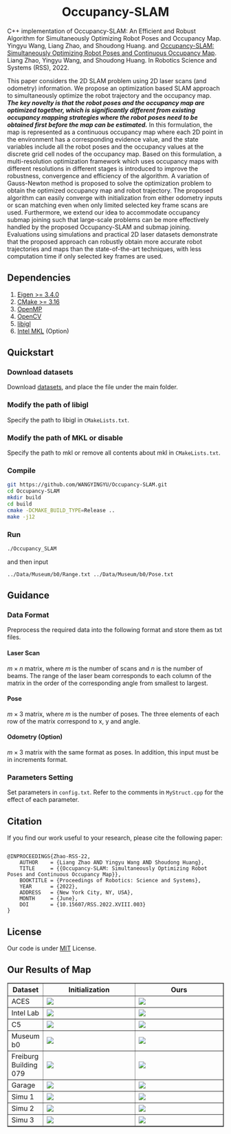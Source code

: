 <h1 align="center">
    Occupancy-SLAM
</h1>

C++ implementation of Occupancy-SLAM: An Efficient and Robust Algorithm for Simultaneously Optimizing Robot Poses and Occupancy Map. Yingyu Wang, Liang Zhao, and Shoudong Huang. and [Occupancy-SLAM: Simultaneously Optimizing Robot Poses and Continuous Occupancy Map](https://www.roboticsproceedings.org/rss18/p003.pdf). Liang Zhao, Yingyu Wang, and Shoudong Huang. In Robotics Science and Systems (RSS), 2022.



This paper considers the 2D SLAM problem using 2D laser scans (and odometry) information. We propose an optimization based SLAM approach to simultaneously optimize the robot trajectory and the occupancy map. ***The key novelty is that the robot poses and the occupancy map are optimized together, which is significantly different from existing occupancy mapping strategies where the robot poses need to be obtained first before the map can be estimated.*** In this formulation, the map is represented as a continuous occupancy map where each 2D point in the environment has a corresponding evidence value, and the state variables include all the robot poses and the occupancy values at the discrete grid cell nodes of the occupancy map. Based on this formulation, a multi-resolution optimization framework which uses occupancy maps with different resolutions in different stages is introduced to improve the robustness, convergence and efficiency of the algorithm. A variation of Gauss-Newton method is proposed to solve the optimization problem to obtain the optimized occupancy map and robot trajectory. The proposed algorithm can easily converge with initialization from either odometry inputs or scan matching even when only limited selected key frame scans are used. Furthermore, we extend our idea to accommodate occupancy submap joining such that large-scale problems can be more effectively handled by the proposed Occupancy-SLAM and submap joining. Evaluations using simulations and practical 2D laser datasets demonstrate that the proposed approach can robustly obtain more accurate robot trajectories and maps than the state-of-the-art techniques, with less computation time if only selected key frames are used. 



## Dependencies

1. [Eigen >= 3.4.0](https://eigen.tuxfamily.org/index.php?title=Main_Page)
2. [CMake >= 3.16](https://cmake.org)
3. [OpenMP](https://www.openmp.org)
4. [OpenCV](https://opencv.org)
5. [libigl](https://libigl.github.io)
6. [Intel MKL](https://www.intel.com/content/www/us/en/developer/tools/oneapi/onemkl.html) (Option)



## Quickstart

### Download datasets

Download [datasets](https://drive.google.com/file/d/1EDZfsOru4z0j2OEq57DIKOyvudecWrkM/view?usp=share_link), and place the file under the main folder. 

### Modify the path of libigl

Specify the path to libigl in `CMakeLists.txt`.

### Modify the path of MKL or disable

Specify the path to mkl or remove all contents about mkl in `CMakeLists.txt`.

### Compile

```bash
git https://github.com/WANGYINGYU/Occupancy-SLAM.git
cd Occupancy-SLAM
mkdir build
cd build
cmake -DCMAKE_BUILD_TYPE=Release ..
make -j12
```

### Run

```bash
./Occupancy_SLAM
```

and then input

`../Data/Museum/b0/Range.txt ../Data/Museum/b0/Pose.txt `





## Guidance

### Data Format

Preprocess the required data into the following format and store them as txt files.

#### Laser Scan

$m \times n$ matrix, where $m$ is the number of scans and $n$ is the number of beams. The range of the laser beam corresponds to each column of the matrix in the order of the corresponding angle from smallest to largest. 

#### Pose

$m \times 3$ matrix, where $m$ is the number of poses. The three elements of each row of the matrix correspond to x, y and angle.

#### Odometry (Option)

$m \times 3$ matrix with the same format as poses. In addition, this input must be in increments format.

### Parameters Setting

Set parameters in `config.txt`. Refer to the comments in `MyStruct.cpp` for the effect of each parameter.



## Citation

If you find our work useful to your research, please cite the following paper:

```
  
@INPROCEEDINGS{Zhao-RSS-22, 
    AUTHOR    = {Liang Zhao AND Yingyu Wang AND Shoudong Huang}, 
    TITLE     = {{Occupancy-SLAM: Simultaneously Optimizing Robot Poses and Continuous Occupancy Map}}, 
    BOOKTITLE = {Proceedings of Robotics: Science and Systems}, 
    YEAR      = {2022}, 
    ADDRESS   = {New York City, NY, USA}, 
    MONTH     = {June}, 
    DOI       = {10.15607/RSS.2022.XVIII.003} 
} 
```



## License

Our code is under [MIT](./LICENSE.txt) License. 



## Our Results of Map



<table border="1" width="100%">
  <tr>
    <th>Dataset</th>
    <th>Initialization</th> 
    <th>Ours</th>
  </tr>
  <tr>
    <td width="0.5%">ACES</td>
    <td width="49%"><img src="https://github.com/WANGYINGYU/Occupancy-SLAM/blob/master/images/ACES_Ini.jpg?raw=true"></td> 
    <td width="50.5%"><img src="https://github.com/WANGYINGYU/Occupancy-SLAM/blob/master/images/ACES_Our.jpg?raw=true"></td>
  </tr>
  <tr>
    <td>Intel Lab</td>
    <td><img src="https://github.com/WANGYINGYU/Occupancy-SLAM/blob/master/images/Intel_Ini.jpg?raw=true"></td> 
    <td><img src="https://github.com/WANGYINGYU/Occupancy-SLAM/blob/master/images/Intel_Our.jpg?raw=true"></td>
  </tr>
  	<td>C5</td>
    <td><img src="https://github.com/WANGYINGYU/Occupancy-SLAM/blob/master/images/C5_Ini.jpg?raw=true"></td> 
    <td><img src="https://github.com/WANGYINGYU/Occupancy-SLAM/blob/master/images/C5_Our.jpg?raw=true"></td>
  </tr>
    <td>Museum b0</td>
    <td><img src="https://github.com/WANGYINGYU/Occupancy-SLAM/blob/master/images/b0_Ini.jpg?raw=true"></td> 
    <td><img src="https://github.com/WANGYINGYU/Occupancy-SLAM/blob/master/images/b0_Our.jpg?raw=true"></td>
	</tr>
    <td>Freiburg Building 079</td>
    <td><img src="https://github.com/WANGYINGYU/Occupancy-SLAM/blob/master/images/fr079_Ini.jpg?raw=true"></td> 
    <td><img src="https://github.com/WANGYINGYU/Occupancy-SLAM/blob/master/images/fr079_Our.jpg?raw=true"></td>
</tr>
    <td>Garage</td>
    <td><img src="https://github.com/WANGYINGYU/Occupancy-SLAM/blob/master/images/garage_Ini.jpg?raw=true"></td> 
    <td><img src="https://github.com/WANGYINGYU/Occupancy-SLAM/blob/master/images/garage_Our.jpg?raw=true"></td>
	</tr>
    <td>Simu 1</td>
    <td><img src="https://github.com/WANGYINGYU/Occupancy-SLAM/blob/master/images/Simu1_Ini.jpg?raw=true"></td> 
    <td><img src="https://github.com/WANGYINGYU/Occupancy-SLAM/blob/master/images/Simu1_Our.jpg?raw=true"></td> 
	</tr>
    <td>Simu 2</td>
    <td><img src="https://github.com/WANGYINGYU/Occupancy-SLAM/blob/master/images/Simu2_Ini.jpg?raw=true"></td> 
    <td><img src="https://github.com/WANGYINGYU/Occupancy-SLAM/blob/master/images/Simu2_Our.jpg?raw=true"></td>
	</tr>
    <td>Simu 3</td>
    <td><img src="https://github.com/WANGYINGYU/Occupancy-SLAM/blob/master/images/Simu3_Ini.jpg?raw=true"></td> 
    <td><img src="https://github.com/WANGYINGYU/Occupancy-SLAM/blob/master/images/Simu3_Our.jpg?raw=true"></td>
</table>

